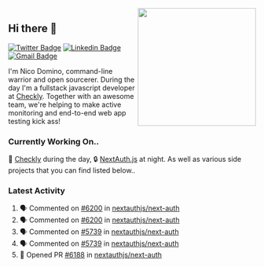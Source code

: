 <img align="right" src="https://user-images.githubusercontent.com/7415984/172472491-91b16eac-fa22-4ecf-92df-d687139fd1f9.gif" width="240" />

## Hi there 👋

[![Twitter Badge](https://img.shields.io/badge/-@ndom91-1ca0f1?style=flat-square&labelColor=1ca0f1&logo=twitter&logoColor=white&link=https://twitter.com/ndom91)](https://twitter.com/ndom91) [![Linkedin Badge](https://img.shields.io/badge/-ndom91-blue?style=flat-square&logo=Linkedin&logoColor=white&link=https://www.linkedin.com/in/ndom91/)](https://www.linkedin.com/in/ndom91/) [![Gmail Badge](https://img.shields.io/badge/-yo@ndo.dev-c14438?style=flat-square&logo=mail.ru&logoColor=white&link=mailto:yo@ndo.dev)](mailto:yo@ndo.dev)

I'm Nico Domino, command-line warrior and open sourcerer. During the day I'm a fullstack javascript developer at [Checkly](https://checklyhq.com). Together with an awesome team, we're helping to make active monitoring and end-to-end web app testing kick ass!

### Currently Working On..

🦝 [Checkly](https://checklyhq.com) during the day, 🔒 [NextAuth.js](https://github.com/nextauthjs/next-auth) at night. As well as various side projects that you can find listed below..

<!--START_SECTION_PROFILE_VIEWS:readme-info-->
<!--END_SECTION_PROFILE_VIEWS:readme-info-->

<!--START_SECTION_DAILY_COMMIT:readme-info-->
<!--END_SECTION_DAILY_COMMIT:readme-info-->

<!--START_SECTION_WEEKLY_COMMIT:readme-info-->
<!--END_SECTION_WEEKLY_COMMIT:readme-info-->

### Latest Activity

<!--START_SECTION:activity-->
1. 🗣 Commented on [#6200](https://github.com/nextauthjs/next-auth/issues/6200) in [nextauthjs/next-auth](https://github.com/nextauthjs/next-auth)
2. 🗣 Commented on [#6200](https://github.com/nextauthjs/next-auth/issues/6200) in [nextauthjs/next-auth](https://github.com/nextauthjs/next-auth)
3. 🗣 Commented on [#5739](https://github.com/nextauthjs/next-auth/issues/5739) in [nextauthjs/next-auth](https://github.com/nextauthjs/next-auth)
4. 🗣 Commented on [#5739](https://github.com/nextauthjs/next-auth/issues/5739) in [nextauthjs/next-auth](https://github.com/nextauthjs/next-auth)
5. 💪 Opened PR [#6188](https://github.com/nextauthjs/next-auth/pull/6188) in [nextauthjs/next-auth](https://github.com/nextauthjs/next-auth)
<!--END_SECTION:activity-->
